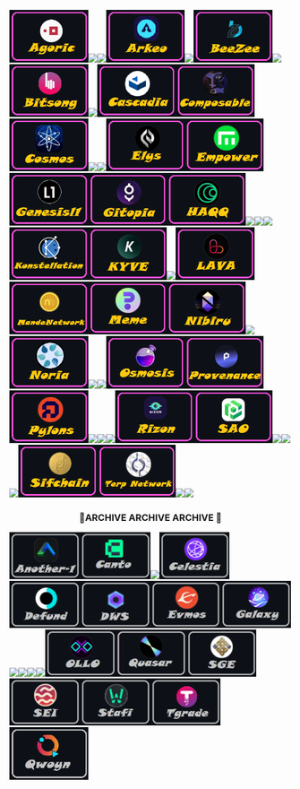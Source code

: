 [<img src='https://github.com/111STAVR111/logo/blob/main/agoric-m.png?raw=true' height='94'>](https://github.com/obajay/nodes-Guides/tree/main/Projects/Agoric)[<img src='https://user-images.githubusercontent.com/44331529/236690486-4ae0299c-496b-4d53-b1c2-a47968830d89.png' height='94'>](https://github.com/obajay/nodes-Guides/tree/main/Projects/Althea)[<img src='https://user-images.githubusercontent.com/44331529/236690604-ebb5ed37-3928-4236-b335-fe0295ca6071.png' height='94'>](https://github.com/obajay/nodes-Guides/tree/main/Projects/AndromedaProtocol)[<img src='https://github.com/111STAVR111/logo/blob/main/Arkeo.png?raw=true' height='94'>](https://github.com/obajay/nodes-Guides/tree/main/Projects/Arkeo)[<img src='https://user-images.githubusercontent.com/44331529/236689128-b0f7fc24-0e68-4ead-b380-1164ea2b27c1.png' height='94'>](https://github.com/obajay/nodes-Guides/tree/main/Projects/Aura)[<img src='https://github.com/111STAVR111/logo/blob/main/Beezee.png?raw=true' height='94'>](https://github.com/obajay/nodes-Guides/tree/main/Projects/BeeZee)[<img src='https://user-images.githubusercontent.com/44331529/236689173-b5f42065-a52e-46e8-add7-268f189ac313.png' height='94'>](https://github.com/obajay/nodes-Guides/tree/main/Projects/Bitcanna)[<img src='https://github.com/111STAVR111/logo/blob/main/Bitsong.png?raw=true' height='94'>](https://github.com/obajay/nodes-Guides/tree/main/Projects/Bitsong)[<img src='https://user-images.githubusercontent.com/44331529/236689388-6103e05e-f0f3-4af6-891f-7486aad1951a.png' height='94'>](https://github.com/obajay/nodes-Guides/tree/main/Projects/C4E)[<img src='https://github.com/111STAVR111/logo/blob/main/Cascadian.png?raw=true' height='94'>](https://github.com/obajay/nodes-Guides/tree/main/Projects/Cascadia)[<img src='https://github.com/111STAVR111/logo/blob/main/Composable.png?raw=true' height='94'>](https://github.com/obajay/nodes-Guides/tree/main/Projects/Composable)[<img src='https://github.com/111STAVR111/logo/blob/main/Cosmos.png?raw=true' height='94'>](https://github.com/obajay/nodes-Guides/tree/main/Projects/Cosmos)[<img src='https://user-images.githubusercontent.com/44331529/236690705-2acfcd58-29e8-479c-b981-0636910b94d8.png' height='94'>](https://github.com/obajay/nodes-Guides/tree/main/Projects/Crowd_Control)[<img src='https://user-images.githubusercontent.com/44331529/236690648-a0e9171e-5a85-4aab-a700-63e04dd16e21.png' height='94'>](https://github.com/obajay/nodes-Guides/tree/main/Projects/Dymension)[<img src='https://github.com/111STAVR111/logo/blob/main/Elys.png?raw=true' height='94'>](https://github.com/obajay/nodes-Guides/tree/main/Projects/Elys)[<img src='https://github.com/111STAVR111/logo/blob/main/Empower.png?raw=true' height='94'>](https://github.com/obajay/nodes-Guides/tree/main/Projects/Empower)[<img src='https://github.com/111STAVR111/logo/blob/main/Genesisl1.png?raw=true' height='94'>](https://github.com/obajay/nodes-Guides/tree/main/Projects/Genesisl1)[<img src='https://github.com/111STAVR111/logo/blob/main/Gitopia.png?raw=true' height='94'>](https://github.com/obajay/nodes-Guides/tree/main/Projects/Gitopia)[<img src='https://github.com/111STAVR111/logo/blob/main/Haqq-m.png?raw=true' height='94'>](https://github.com/obajay/nodes-Guides/tree/main/Projects/haqq)[<img src='https://user-images.githubusercontent.com/44331529/236690680-b72cdc52-e70d-4bf6-913b-6863744cf54a.png' height='94'>](https://github.com/obajay/nodes-Guides/tree/main/Projects/Hypersign)[<img src='https://user-images.githubusercontent.com/44331529/236675999-82784f59-e94b-4cbf-bed0-0c4842249962.png' height='94'>](https://github.com/obajay/nodes-Guides/tree/main/Projects/Jakal)[<img src='https://user-images.githubusercontent.com/44331529/236676303-04f5d35d-02a9-4c81-aefa-9f4e6b32de42.png' height='94'>](https://github.com/obajay/nodes-Guides/tree/main/Projects/Juno)[<img src='https://github.com/111STAVR111/logo/blob/main/Konstellation.png?raw=true' height='94'>](https://github.com/obajay/nodes-Guides/tree/main/Projects/Konstellation)[<img src='https://github.com/111STAVR111/logo/blob/main/Kyve.png?raw=true' height='94'>](https://github.com/obajay/nodes-Guides/tree/main/Projects/Kyve)[<img src='https://user-images.githubusercontent.com/44331529/236689643-aa9dc26d-416e-4aa4-b7f9-562f1c3acec6.png' height='94'>](https://github.com/obajay/nodes-Guides/tree/main/Projects/Lambda)[<img src='https://github.com/111STAVR111/logo/blob/main/Lava.png?raw=true' height='94'>](https://github.com/obajay/nodes-Guides/tree/main/Projects/Lava_Network)[<img src='https://github.com/111STAVR111/logo/blob/main/Mande-Network.png?raw=true' height='94'>](https://github.com/obajay/nodes-Guides/tree/main/Projects/Mande_Chain)[<img src='https://github.com/111STAVR111/logo/blob/main/Meme.png?raw=true' height='94'>](https://github.com/obajay/nodes-Guides/tree/main/Projects/Meme)[<img src='https://github.com/111STAVR111/logo/blob/main/Nibiru.png?raw=true' height='94'>](https://github.com/obajay/nodes-Guides/tree/main/Projects/Nibiru)[<img src='https://user-images.githubusercontent.com/44331529/236689211-ead79a35-9c21-43e8-beea-b1b9478a9fe3.png' height='94'>](https://github.com/obajay/nodes-Guides/tree/main/Projects/Nois)[<img src='https://github.com/111STAVR111/logo/blob/main/Noria.png?raw=true' height='94'>](https://github.com/obajay/nodes-Guides/tree/main/Projects/Noria)[<img src='https://user-images.githubusercontent.com/44331529/236690531-f2e2e78e-c277-412a-86f7-edaf1cd6f751.png' height='94'>](https://github.com/obajay/nodes-Guides/tree/main/Projects/OKP4)[<img src='https://user-images.githubusercontent.com/44331529/236688766-e8a47cbd-8413-4bfb-a875-0c485469934e.png' height='94'>](https://github.com/obajay/nodes-Guides/tree/main/Projects/Ojo)[<img src='https://github.com/111STAVR111/logo/blob/main/Osmosis.png?raw=true' height='94'>](https://github.com/obajay/nodes-Guides/tree/main/Projects/Osmosis)[<img src='https://github.com/111STAVR111/logo/blob/main/Provenance.png?raw=true' height='94'>](https://github.com/obajay/nodes-Guides/tree/main/Projects/Provenance)[<img src='https://github.com/111STAVR111/logo/blob/main/Pylons.png?raw=true' height='94'>](https://github.com/obajay/nodes-Guides/tree/main/Projects/Pylons)[<img src='https://user-images.githubusercontent.com/44331529/236676140-e1704ee0-d3fb-4881-87f2-f6d3f67d1768.png' height='94'>](https://github.com/obajay/nodes-Guides/tree/main/Projects/Quicksilver)[<img src='https://user-images.githubusercontent.com/44331529/236676916-f92e6316-fea0-43d0-b6bc-80b78874cfb8.png' height='94'>](https://github.com/obajay/nodes-Guides/tree/main/Projects/Rebus)[<img src='https://user-images.githubusercontent.com/44331529/236688727-bd15c549-4154-4a63-9054-829e6d171652.png' height='94'>](https://github.com/obajay/nodes-Guides/tree/main/Projects/Realio)[<img src='https://github.com/111STAVR111/logo/blob/main/Rizon.png?raw=true' height='94'>](https://github.com/obajay/nodes-Guides/tree/main/Projects/Rizon)[<img src='https://github.com/111STAVR111/logo/blob/main/SAO.png?raw=true' height='94'>](https://github.com/obajay/nodes-Guides/tree/main/Projects/Sao)[<img src='https://user-images.githubusercontent.com/44331529/236690756-6c3eb895-260f-40b9-9958-2be35e03bcf7.png' height='94'>](https://github.com/obajay/nodes-Guides/tree/main/Projects/Source)[<img src='https://user-images.githubusercontent.com/44331529/236675760-9431f5ac-e50f-493a-b5e8-1c33bbf747c3.png' height='94'>](https://github.com/obajay/nodes-Guides/tree/main/Projects/Stride)[<img src='https://user-images.githubusercontent.com/44331529/236676223-dc83e5af-c383-4f51-8586-5024e53f41e9.png' height='94'>](https://github.com/obajay/nodes-Guides/tree/main/Projects/Teritori)[<img src='https://github.com/111STAVR111/logo/blob/main/Sifchain.png?raw=true' height='94'>](https://github.com/obajay/nodes-Guides/tree/main/Projects/Sifchain)[<img src='https://github.com/111STAVR111/logo/blob/main/Terp.png?raw=true' height='94'>](https://github.com/obajay/nodes-Guides/tree/main/Projects/Terp_Network)[<img src='https://user-images.githubusercontent.com/44331529/236676526-0ea1dbfb-0cfb-4b81-b099-1966d5b92a05.png' height='94'>](https://github.com/obajay/nodes-Guides/tree/main/Projects/Umee)[<img src='https://user-images.githubusercontent.com/44331529/236688677-ebfca0c3-901b-4636-97a8-e7970eb95517.png' height='94'>](https://github.com/obajay/nodes-Guides/tree/main/Projects/Uptick)




<h3 align="center"> 🔴ARCHIVE ARCHIVE ARCHIVE 🔴</h3>

[<img src='https://github.com/111STAVR111/logo/blob/main/Another-1.png?raw=true' height='84'>](https://github.com/obajay/nodes-Guides/tree/main/Projects/Another-1)[<img src='https://github.com/111STAVR111/logo/blob/main/canto.png?raw=true' height='84'>](https://github.com/obajay/nodes-Guides/tree/main/Projects/Canto)[<img src='https://user-images.githubusercontent.com/44331529/236692990-be6ac0a0-6b01-4abf-9ba3-fa1f4cabbc5c.png' height='84'>](https://github.com/obajay/nodes-Guides/tree/main/Projects/Coreum)[<img src='https://github.com/111STAVR111/logo/blob/main/Celestia.png?raw=true' height='84'>](https://github.com/obajay/nodes-Guides/tree/main/Projects/Celestia)[<img src='https://github.com/111STAVR111/logo/blob/main/Defund%20aar.png?raw=true' height='84'>](https://github.com/obajay/nodes-Guides/tree/main/Projects/DeFund)[<img src='https://github.com/111STAVR111/logo/blob/main/dws.png?raw=true' height='84'>](https://github.com/obajay/nodes-Guides/tree/main/Projects/DWS)[<img src='https://github.com/111STAVR111/logo/blob/main/Evmos.png?raw=true' height='84'>](https://github.com/obajay/nodes-Guides/tree/main/Projects/Evmos)[<img src='https://github.com/111STAVR111/logo/blob/main/Galaxy.png?raw=true' height='84'>](https://github.com/obajay/nodes-Guides/tree/main/Projects/Galaxy)[<img src='https://user-images.githubusercontent.com/44331529/236693186-eedc4667-0f1a-41df-9e37-5acdc5a1dd4c.png' height='84'>](https://github.com/obajay/nodes-Guides/tree/main/Projects/Humans)[<img src='https://user-images.githubusercontent.com/44331529/236693294-af7bfdef-595e-4612-a62d-f72bb4dc2268.png' height='84'>](https://github.com/obajay/nodes-Guides/tree/main/Projects/Mars)[<img src='https://user-images.githubusercontent.com/44331529/236693348-52ed4f09-bb40-487c-af8a-658482ee0b2d.png' height='84'>](https://github.com/obajay/nodes-Guides/tree/main/Projects/Neutron)[<img src='https://user-images.githubusercontent.com/44331529/236693414-4eb20002-4048-4e9f-9737-ea55f5f217aa.png' height='84'>](https://github.com/obajay/nodes-Guides/tree/main/Projects/Nolus)[<img src='https://github.com/111STAVR111/logo/blob/main/Ollo.png?raw=true' height='84'>](https://github.com/obajay/nodes-Guides/tree/main/Projects/Ollo)[<img src='https://github.com/111STAVR111/logo/blob/main/Quasar.png?raw=true' height='84'>](https://github.com/obajay/nodes-Guides/tree/main/Projects/Quasar)[<img src='https://github.com/111STAVR111/logo/blob/main/Sge-a.png?raw=true' height='84'>](https://github.com/obajay/nodes-Guides/tree/main/Projects/SGE)[<img src='https://github.com/111STAVR111/logo/blob/main/Sei%20aa.png?raw=true' height='84'>](https://github.com/obajay/nodes-Guides/tree/main/Projects/Sei_Network)[<img src='https://github.com/111STAVR111/logo/blob/main/Stafi.png?raw=true' height='84'>](https://github.com/obajay/nodes-Guides/tree/main/Projects/StafiHub)[<img src='https://github.com/111STAVR111/logo/blob/main/Tgrade.png?raw=true' height='84'>](https://github.com/obajay/nodes-Guides/tree/main/Projects/Tgrade)[<img src='https://github.com/111STAVR111/logo/blob/main/Qwoyn-cosmic.png?raw=true' height='94'>](https://github.com/obajay/nodes-Guides/tree/main/Projects/Cosmic_Horizon)

